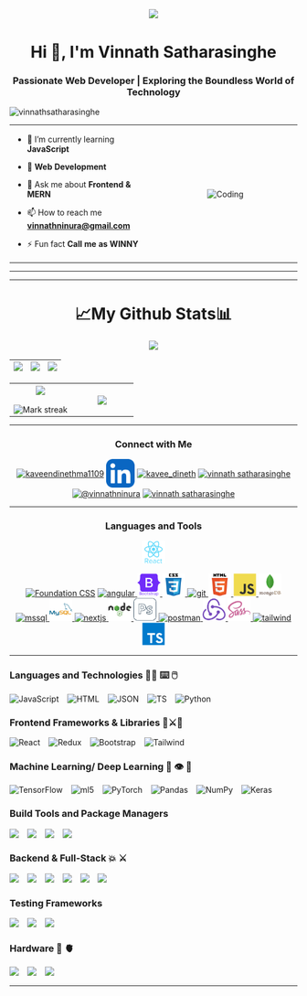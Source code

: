 <p align="center" ><img  src = "https://github.com/7oSkaaa/7oSkaaa/blob/main/Images/about_me.gif?raw=true" width = 100px></p>
<h1 align="center">Hi 👋, I'm Vinnath Satharasinghe</h1>
<h3 align="center">Passionate Web Developer | Exploring the Boundless World of Technology</h3>
<p align="left"> <img src="https://komarev.com/ghpvc/?username=vinnathsatharasinghe&label=Profile%20views&color=0e75b6&style=flat" alt="vinnathsatharasinghe" /> </p>
  
<table align="center">
<tr border="none">
<td width="50%" align="left">


- 🌱 I’m currently learning **JavaScript**

- 🤝 **Web Development**

- 💬 Ask me about **Frontend & MERN**

- 📫 How to reach me **vinnathninura@gmail.com**

- ⚡ Fun fact **Call me as WINNY**

</td>
<td width="50%" align="center">

  <img align="center" alt="Coding" width="450" src="https://repository-images.githubusercontent.com/588181932/e36ec678-7984-4cdd-8e4c-a3932772ff8e">

  
  </td>
</tr>
</table>

---

______________________________________________________________________________________________________

 <h1 align="center"><b> 📈My Github Stats📊 </b></h1> 

<!-- <div >
<a href="https://github.com/vinnathsatharasinghe/vinnathsatharasinghe">
  <img align="left" src="https://github-readme-stats.vercel.app/api/top-langs/?username=vinnathSatharasinghe=compact&langs_count=5&show_icons=true&theme=maroongold" width="43%"/>
</a>  
  <a href="https://github.com/vinnathsatharasinghe/vinnathsatharasinghe">
  <img align="right" src="https://github-readme-stats.vercel.app/api?username=vinnathsatharasinghe&show_icons=true&theme=great-gatsby" alt="Nilutpol's GitHub Stats" width="51%"/>
</a> 
</div> -->

<div align="center">

![](https://github-profile-summary-cards.vercel.app/api/cards/profile-details?username=vinnathsatharasinghe&theme=codeSTACKr)

</div>


|![](https://github-profile-summary-cards.vercel.app/api/cards/stats?username=vinnathsatharasinghe&theme=solarized)|![](https://github-profile-summary-cards.vercel.app/api/cards/repos-per-language?username=vinnathsatharasinghe&theme=buefy)|![](https://github-profile-summary-cards.vercel.app/api/cards/most-commit-language?username=vinnathsatharasinghe&theme=moltack)|
|-----|------|------|

<!-- ______________________________________________________________________________________________________ -->

<p align="center">
<table align="center">
<tr border="none">
<td width="50%" align="center">

  <img  align="center"  src="https://github-readme-stats.vercel.app/api?username=vinnathsatharasinghe&theme=dark&show_icons=true&count_private=true" />
  <br></br>
  <img  title="🔥 Get streak stats for your profile at git.io/streak-stats" alt="Mark streak" src="https://github-readme-streak-stats.herokuapp.com/?user=vinnathsatharasinghe&theme=dark&hide_border=false" /> 
</td>
<td width="50%" align="center">

<img  align="center"  src="https://github-readme-stats.anuraghazra1.vercel.app/api/top-langs/?username=vinnathsatharasinghe&theme=dark&hide_border=false&no-bg=true&no-frame=true&langs_count=10"/>
  
  </td>
</tr>
</table>

---

<h3 align="center">Connect with Me</h3>
<p align="center">
<a href="https://www.youtube.com/channel/UCxDw9rKHEk5m_BRaL9RqFqA" target="blank"><img align="center" src="https://static-00.iconduck.com/assets.00/youtube-icon-2048x2048-gedp2icy.png" alt="kaveendinethma1109" height="50" width="50" /></a>
<a href="https://www.linkedin.com/in/vinnath-satharasinghe-663642231/?locale=zh_CN" target="blank"><img align="center" src="https://github.com/tandpfun/skill-icons/blob/main/icons/LinkedIn.svg" alt="vinnathsatharasinghe" height="50" width="50" /></a>
<a href="https://www.instagram.com/winny_satharasinghe/" target="blank"><img align="center" src="https://www.edigitalagency.com.au/wp-content/uploads/new-Instagram-icon-png-full-colour.png" alt="kavee_dineth" height="50" width="50" /></a>
  <a href="https://www.hackerrank.com/vinnath satharasinghe" target="blank"><img align="center" src="https://raw.githubusercontent.com/rahuldkjain/github-profile-readme-generator/master/src/images/icons/Social/hackerrank.svg" alt="vinnath satharasinghe" height="30" width="40" /></a>
  <a href="https://medium.com/@vinnathninura" target="blank"><img align="center" src="https://raw.githubusercontent.com/rahuldkjain/github-profile-readme-generator/master/src/images/icons/Social/medium.svg" alt="@vinnathninura" height="30" width="40" /></a>
  <a href="https://www.kaggle.com/vinnathsatharasinghe" target="blank"><img align="center" src="https://raw.githubusercontent.com/rahuldkjain/github-profile-readme-generator/master/src/images/icons/Social/kaggle.svg" alt="vinnath satharasinghe" height="30" width="40" /></a>
</p>

---


<h3 align="center">Languages and Tools</h3>
<p align="center"><a href="https://reactjs.org/" target="_blank" rel="noreferrer"> <img src="https://raw.githubusercontent.com/devicons/devicon/master/icons/react/react-original-wordmark.svg" alt="react" width="40" height="40"/> </a> </p>

  


<p align="center"> <a href="https://get.foundation/" target="_blank" rel="noreferrer"> <img src="https://www.svgrepo.com/show/353761/foundation.svg" alt="Foundation CSS" width="40" height="40"/></a> <a href="https://angular.io" target="_blank" rel="noreferrer"> <img src="https://angular.io/assets/images/logos/angular/angular.svg" alt="angular" width="40" height="40"/> </a> <a href="https://getbootstrap.com" target="_blank" rel="noreferrer">
<img src="https://raw.githubusercontent.com/devicons/devicon/master/icons/bootstrap/bootstrap-plain-wordmark.svg" alt="bootstrap" width="40" height="40"/> </a> <a href="https://www.w3schools.com/css/" target="_blank" rel="noreferrer"> <img src="https://raw.githubusercontent.com/devicons/devicon/master/icons/css3/css3-original-wordmark.svg" alt="css3" width="40" height="40"/> </a> <a href="https://git-scm.com/" target="_blank" rel="noreferrer"> <img src="https://www.vectorlogo.zone/logos/git-scm/git-scm-icon.svg" alt="git" width="40" height="40"/> </a> <a href="https://www.w3.org/html/" target="_blank" rel="noreferrer"> <img src="https://raw.githubusercontent.com/devicons/devicon/master/icons/html5/html5-original-wordmark.svg" alt="html5" width="40" height="40"/> </a> <a href="https://developer.mozilla.org/en-US/docs/Web/JavaScript" target="_blank" rel="noreferrer"> <img src="https://raw.githubusercontent.com/devicons/devicon/master/icons/javascript/javascript-original.svg" alt="javascript" width="40" height="40"/> </a> <a href="https://www.mongodb.com/" target="_blank" rel="noreferrer"> <img src="https://raw.githubusercontent.com/devicons/devicon/master/icons/mongodb/mongodb-original-wordmark.svg" alt="mongodb" width="40" height="40"/> </a> <a href="https://www.microsoft.com/en-us/sql-server" target="_blank" rel="noreferrer"> <img src="https://www.svgrepo.com/show/303229/microsoft-sql-server-logo.svg" alt="mssql" width="40" height="40"/> </a> <a href="https://www.mysql.com/" target="_blank" rel="noreferrer"> <img src="https://raw.githubusercontent.com/devicons/devicon/master/icons/mysql/mysql-original-wordmark.svg" alt="mysql" width="40" height="40"/> </a> <a href="https://nextjs.org/" target="_blank" rel="noreferrer"> <img src="https://cdn.worldvectorlogo.com/logos/nextjs-2.svg" alt="nextjs" width="40" height="40"/> </a> <a href="https://nodejs.org" target="_blank" rel="noreferrer"> <img src="https://raw.githubusercontent.com/devicons/devicon/master/icons/nodejs/nodejs-original-wordmark.svg" alt="nodejs" width="40" height="40"/> </a> <a href="https://www.photoshop.com/en" target="_blank" rel="noreferrer"> <img src="https://raw.githubusercontent.com/devicons/devicon/master/icons/photoshop/photoshop-line.svg" alt="photoshop" width="40" height="40"/> </a> <a href="https://postman.com" target="_blank" rel="noreferrer"> <img src="https://www.vectorlogo.zone/logos/getpostman/getpostman-icon.svg" alt="postman" width="40" height="40"/> </a><a href="https://redux.js.org" target="_blank" rel="noreferrer"> <img src="https://raw.githubusercontent.com/devicons/devicon/master/icons/redux/redux-original.svg" alt="redux" width="40" height="40"/> </a> <a href="https://sass-lang.com" target="_blank" rel="noreferrer"> <img src="https://raw.githubusercontent.com/devicons/devicon/master/icons/sass/sass-original.svg" alt="sass" width="40" height="40"/> </a> <a href="https://tailwindcss.com/" target="_blank" rel="noreferrer"> <img src="https://www.vectorlogo.zone/logos/tailwindcss/tailwindcss-icon.svg" alt="tailwind" width="40" height="40"/> </a> <a href="https://www.typescriptlang.org/" target="_blank" rel="noreferrer"> <img src="https://raw.githubusercontent.com/devicons/devicon/master/icons/typescript/typescript-original.svg" alt="typescript" width="40" height="40"/> </a> </p>

______________________________________________________________________________________________________


###  Languages and Technologies 🧑‍💻 ⌨️ 🖱️
<img alt="JavaScript" src="https://img.shields.io/badge/JavaScript-%23FF6F00.svg?style=for-the-badge&logo=JavaScript&logoColor=white" /> &ensp;
<img alt="HTML" src="https://img.shields.io/badge/Html-5-%23FF6F00.svg?style=for-the-badge&logo=Html-5&logoColor=white" /> &ensp;
<img alt="JSON" src="https://img.shields.io/badge/Json-%23FF6F00.svg?style=for-the-badge&logo=Json&logoColor=white" /> &ensp;
<img alt="TS" src="https://img.shields.io/badge/typescript-%23FF6F00.svg?style=for-the-badge&logo=typescript&logoColor=white" /> &ensp;
<img alt="Python" src="https://img.shields.io/badge/python-%2314354C.svg?style=for-the-badge&logo=python&logoColor=white"></a> &ensp;

### Frontend Frameworks & Libraries 🦾⚔️🔗
<img alt="React" src="https://img.shields.io/badge/react-%230A0FF9.svg?style=for-the-badge&logo=react&logoColor=white"/> &ensp;
<img alt="Redux" src="https://img.shields.io/badge/redux-C51A4A.svg?style=for-the-badge&logo=redux&logoColor=white"/> &ensp;
<img alt="Bootstrap" src="https://img.shields.io/badge/bootstrap-%23000.svg?style=for-the-badge&logo=bootstrap&logoColor=white"/> &ensp;
<img alt="Tailwind" src="https://img.shields.io/badge/tailwind-css-%23008FBA.svg?style=for-the-badge&logo=tailwind-css&logoColor=white"/> &ensp;

### Machine Learning/ Deep Learning 🧠 👁️ 🤔
<img alt="TensorFlow" src="https://img.shields.io/badge/TensorFlow-%23FF6F00.svg?style=for-the-badge&logo=TensorFlow&logoColor=white" /> &ensp;
<img alt="ml5" src="https://img.shields.io/badge/ML5-Js-%23FF6F00.svg?style=for-the-badge&logo=ml5&logoColor=white" /> &ensp;
<img alt="PyTorch" src="https://img.shields.io/badge/PyTorch-%23EE4C2C.svg?style=for-the-badge&logo=PyTorch&logoColor=white" /> &ensp;
<img alt="Pandas" src="https://img.shields.io/badge/pandas-%23150458.svg?style=for-the-badge&logo=pandas&logoColor=white" /> &ensp;
<img alt="NumPy" src="https://img.shields.io/badge/numpy-%23013243.svg?style=for-the-badge&logo=numpy&logoColor=white" /> &ensp;
<img alt="Keras" src="https://img.shields.io/badge/Keras-%23D00000.svg?style=for-the-badge&logo=Keras&logoColor=white"/> &ensp;

### Build Tools and Package Managers
<img src="https://img.shields.io/badge/-Webpack-46a2f1?style=for-the-badge&logo=webpack&logoColor=white"/> &ensp;
<img src="https://img.shields.io/badge/-Babel-46a2f1?style=for-the-badge&logo=babel&logoColor=white"/> &ensp;
<img src="https://img.shields.io/badge/-Vite-46a2f1?style=for-the-badge&logo=vite&logoColor=white"/> &ensp;
<img src="https://img.shields.io/badge/Npm-Yarn-46a2f1?style=for-the-badge&logo=npm&logoColor=white"/> &ensp;

### Backend & Full-Stack 💥 ⚔️
<img src="https://img.shields.io/badge/Node-Js-46a2f1?style=for-the-badge&logo=node&logoColor=white"/> &ensp;
<img src="https://img.shields.io/badge/Express-Js-46a2f1?style=for-the-badge&logo=express&logoColor=white"/> &ensp;
<img src="https://img.shields.io/badge/MongoDB-46a2f1?style=for-the-badge&logo=mongodb&logoColor=white"/> &ensp;
<img src="https://img.shields.io/badge/Graph-QL-46a2f1?style=for-the-badge&logo=graphql&logoColor=white"/> &ensp;
<img src="https://img.shields.io/badge/Firebase-46a2f1?style=for-the-badge&logo=firebase&logoColor=white"/> &ensp;
<img src="https://img.shields.io/badge/Socket.IO-46a2f1?style=for-the-badge&logo=Socket.IO&logoColor=white"/> &ensp;

### Testing Frameworks
<img src="https://img.shields.io/badge/Jest-46a2f1?style=for-the-badge&logo=jest&logoColor=white"/> &ensp;
<img src="https://img.shields.io/badge/Cypress-46a2f1?style=for-the-badge&logo=cypress&logoColor=white"/> &ensp;
<img src="https://img.shields.io/badge/React-Testing-46a2f1?style=for-the-badge&logo=testing-library&logoColor=white"/> &ensp;


### Hardware 🦿 🫀
<img src="https://img.shields.io/badge/nVIDIA-%2376B900.svg?style=for-the-badge&logo=nVIDIA&logoColor=white"/> &ensp;
<img src="https://img.shields.io/badge/-RaspberryPi-C51A4A?style=for-the-badge&logo=Raspberry-Pi"/> &ensp;
<img src="https://img.shields.io/badge/-Arduino-00979D?style=for-the-badge&logo=Arduino&logoColor=white"/> &ensp;

______________________________________________________________________________________________________



